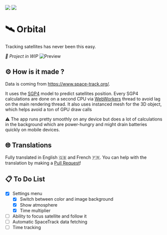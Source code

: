 ![](https://github.com/PainOchoco/Orbital/actions/workflows/deploy.yml/badge.svg)
![](https://img.shields.io/github/license/PainOchoco/Orbital)

# 🛰️ Orbital

Tracking satellites has never been this easy.

_🚧 Project in WIP_
![Preview](https://user-images.githubusercontent.com/47084457/218479857-c67fc237-258b-4739-96bd-ba3bf6a6d936.png)

## ⚙️ How is it made ?

Data is coming from https://www.space-track.org/.

It uses the [SGP4](https://en.wikipedia.org/wiki/Simplified_perturbations_models) model to predict satellites position. Every SGP4 calculations are done on a second CPU via [WebWorkers](https://developer.mozilla.org/en-US/docs/Web/API/Web_Workers_API/Using_web_workers) thread to avoid lag on the main rendering thread.
It also uses instanced mesh for the 3D object, which helps avoid a ton of GPU draw calls

⚠️ The app runs pretty smoothly on any device but does a lot of calculations in the background which are power-hungry and might drain batteries quickly on mobile devices.

## 🌐 Translations

Fully translated in English 🇬🇧 and French 🇫🇷.
You can help with the translation by making a [Pull Request]("https://github.com/PainOchoco/Orbital/pulls")!

## 📋 To Do List

-   [x] Settings menu
    -   [x] Switch between color and image background
    -   [x] Show atmosphere
    -   [x] Time multiplier
-   [ ] Ability to focus satellite and follow it
-   [ ] Automatic SpaceTrack data fetching
-   [ ] Time tracking
